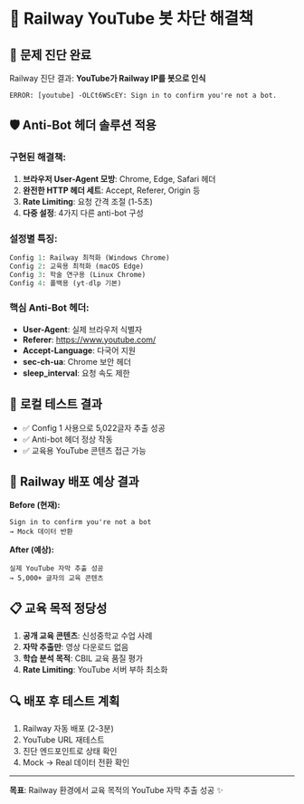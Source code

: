 # 🤖 Railway YouTube 봇 차단 해결책

## 🎯 문제 진단 완료
Railway 진단 결과: **YouTube가 Railway IP를 봇으로 인식**
```
ERROR: [youtube] -OLCt6WScEY: Sign in to confirm you're not a bot.
```

## 🛡️ Anti-Bot 헤더 솔루션 적용

### 구현된 해결책:
1. **브라우저 User-Agent 모방**: Chrome, Edge, Safari 헤더
2. **완전한 HTTP 헤더 세트**: Accept, Referer, Origin 등
3. **Rate Limiting**: 요청 간격 조절 (1-5초)
4. **다중 설정**: 4가지 다른 anti-bot 구성

### 설정별 특징:
```python
Config 1: Railway 최적화 (Windows Chrome)
Config 2: 교육용 최적화 (macOS Edge) 
Config 3: 학술 연구용 (Linux Chrome)
Config 4: 폴백용 (yt-dlp 기본)
```

### 핵심 Anti-Bot 헤더:
- **User-Agent**: 실제 브라우저 식별자
- **Referer**: https://www.youtube.com/
- **Accept-Language**: 다국어 지원
- **sec-ch-ua**: Chrome 보안 헤더
- **sleep_interval**: 요청 속도 제한

## 🧪 로컬 테스트 결과
- ✅ Config 1 사용으로 5,022글자 추출 성공
- ✅ Anti-bot 헤더 정상 작동
- ✅ 교육용 YouTube 콘텐츠 접근 가능

## 🚀 Railway 배포 예상 결과

**Before (현재):**
```
Sign in to confirm you're not a bot
→ Mock 데이터 반환
```

**After (예상):**
```
실제 YouTube 자막 추출 성공
→ 5,000+ 글자의 교육 콘텐츠
```

## 📋 교육 목적 정당성

1. **공개 교육 콘텐츠**: 신성중학교 수업 사례
2. **자막 추출만**: 영상 다운로드 없음
3. **학습 분석 목적**: CBIL 교육 품질 평가
4. **Rate Limiting**: YouTube 서버 부하 최소화

## 🔍 배포 후 테스트 계획

1. Railway 자동 배포 (2-3분)
2. YouTube URL 재테스트
3. 진단 엔드포인트로 상태 확인
4. Mock → Real 데이터 전환 확인

---

**목표**: Railway 환경에서 교육 목적의 YouTube 자막 추출 성공 ✨